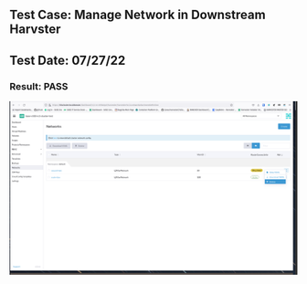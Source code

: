 ## Test Case: Manage Network in Downstream Harvster
## Test Date: 07/27/22
### Result: PASS

![ex-1](./imgs/int-6-manage-network-downstream-harvester.png)
